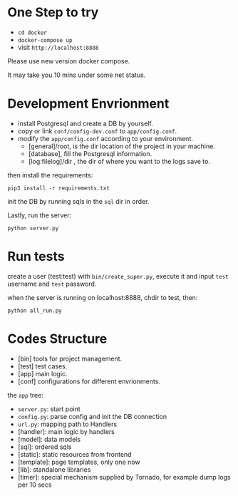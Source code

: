 # One Step to try

- `cd docker`
- `docker-compose up`
- visit `http://localhost:8888`

Please use new version docker compose.

It may take you 10 mins under some net status.


# Development Envrionment

- install Postgresql and create a DB by yourself.
- copy or link `conf/config-dev.conf` to `app/config.conf`.
- modify the `app/config.conf` according to your environment.
    - [general]/root, is the dir location of the project in your machine.
    - [database], fill the Postgresql information.
    - [log:filelog]/dir , the dir of where you want to the logs save to.

then install the requirements:

`pip3 install -r requirements.txt`

init the DB by running sqls in the `sql` dir in order.

Lastly, run the server:

`python server.py`


# Run tests

create a user (test:test) with `bin/create_super.py`, execute it and input `test` username and `test` password.

when the server is running on localhost:8888, chdir to test, then:

`python all_run.py`


# Codes Structure

- [bin] tools for project management.
- [test] test cases.
- [app] main logic.
- [conf] configurations for different envrionments.


the `app` tree:

- `server.py`: start point
- `config.py`: parse config and init the DB connection
- `url.py`: mapping path to Handlers
- [handler]: main logic by handlers
- [model]: data models
- [sql]: ordered sqls
- [static]: static resources from frontend
- [template]: page templates, only one now
- [lib]: standalone libraries 
- [timer]: special mechanism supplied by Tornado, for example dump logs per 10 secs



